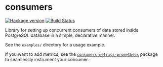 # consumers

[![Hackage version](https://img.shields.io/hackage/v/consumers.svg?label=Hackage)](https://hackage.haskell.org/package/consumers)
[![Build Status](https://github.com/well-typed/optics/workflows/Haskell-CI/badge.svg?branch=master)](https://github.com/scrive/consumers/actions?query=branch%3Amaster)

Library for setting up concurrent consumers of data stored inside
PostgreSQL database in a simple, declarative manner.

See the `examples/` directory for a usage example.

If you want to add metrics, see the
[`consumers-metrics-prometheus`](https://hackage.haskell.org/package/consumers-metrics-prometheus)
package to seamlessly instrument your consumer.
